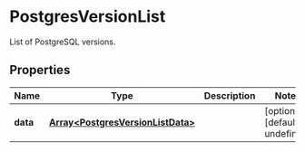 # PostgresVersionList

List of PostgreSQL versions.
## Properties
| Name | Type | Description | Notes |
| ------------ | ------------- | ------------- | ------------- |
| **data** | [**Array&lt;PostgresVersionListData&gt;**](PostgresVersionListData.md) |  | [optional] [default to undefined] |


